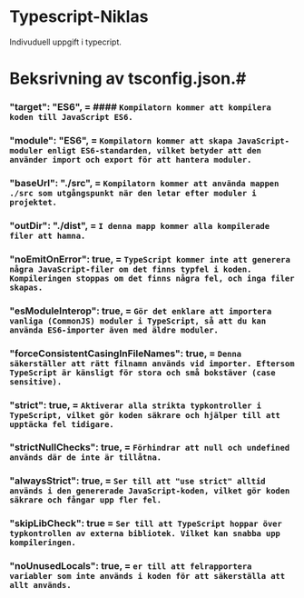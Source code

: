 # Typescript-Niklas
Indivuduell uppgift i typecript.

# Beksrivning av tsconfig.json.#

### "target": "ES6", = #### ```` Kompilatorn kommer att kompilera koden till JavaScript ES6. ````

### "module": "ES6", = ````Kompilatorn kommer att skapa JavaScript-moduler enligt ES6-standarden, vilket betyder att den använder import och export för att hantera moduler.````

### "baseUrl": "./src", = ````Kompilatorn kommer att använda mappen ./src som utgångspunkt när den letar efter moduler i projektet.````

### "outDir": "./dist", = ````I denna mapp kommer alla kompilerade filer att hamna.````

### "noEmitOnError": true, = ````TypeScript kommer inte att generera några JavaScript-filer om det finns typfel i koden. Kompileringen stoppas om det finns några fel, och inga filer skapas.````

### "esModuleInterop": true, = ````Gör det enklare att importera vanliga (CommonJS) moduler i TypeScript, så att du kan använda ES6-importer även med äldre moduler.````

### "forceConsistentCasingInFileNames": true, = ````Denna säkerställer att rätt filnamn används vid importer. Eftersom TypeScript är känsligt för stora och små bokstäver (case sensitive).````

### "strict": true, = ````Aktiverar alla strikta typkontroller i TypeScript, vilket gör koden säkrare och hjälper till att upptäcka fel tidigare.````

### "strictNullChecks": true, = ````Förhindrar att null och undefined används där de inte är tillåtna.````

### "alwaysStrict": true, = ````Ser till att "use strict" alltid används i den genererade JavaScript-koden, vilket gör koden säkrare och fångar upp fler fel.````

### "skipLibCheck": true = ````Ser till att TypeScript hoppar över typkontrollen av externa bibliotek. Vilket kan snabba upp kompileringen.````

### "noUnusedLocals": true, = ````er till att felrapportera variabler som inte används i koden för att säkerställa att allt används.````

